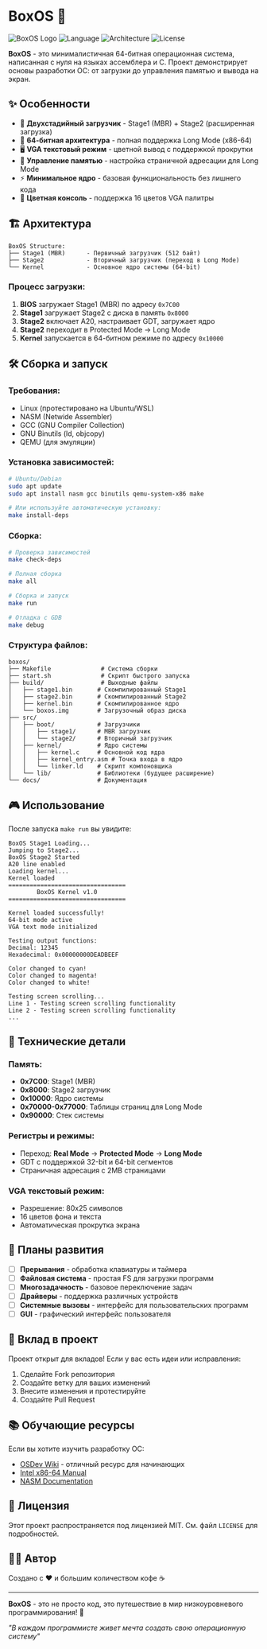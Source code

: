 # BoxOS 🚀

![BoxOS Logo](https://img.shields.io/badge/BoxOS-v1.0-brightgreen.svg) ![Language](https://img.shields.io/badge/Language-C%2FASM-blue.svg) ![Architecture](https://img.shields.io/badge/Architecture-x86__64-red.svg) ![License](https://img.shields.io/badge/License-MIT-yellow.svg)

**BoxOS** - это минималистичная 64-битная операционная система, написанная с нуля на языках ассемблера и C. Проект демонстрирует основы разработки ОС: от загрузки до управления памятью и вывода на экран.

## ✨ Особенности

- 🎯 **Двухстадийный загрузчик** - Stage1 (MBR) + Stage2 (расширенная загрузка)
- 🔧 **64-битная архитектура** - полная поддержка Long Mode (x86-64)
- 🖥️ **VGA текстовый режим** - цветной вывод с поддержкой прокрутки
- 🧠 **Управление памятью** - настройка страничной адресации для Long Mode
- ⚡ **Минимальное ядро** - базовая функциональность без лишнего кода
- 🎨 **Цветная консоль** - поддержка 16 цветов VGA палитры

## 🏗️ Архитектура

```
BoxOS Structure:
├── Stage1 (MBR)      - Первичный загрузчик (512 байт)
├── Stage2            - Вторичный загрузчик (переход в Long Mode)  
└── Kernel            - Основное ядро системы (64-bit)
```

### Процесс загрузки:
1. **BIOS** загружает Stage1 (MBR) по адресу `0x7C00`
2. **Stage1** загружает Stage2 с диска в память `0x8000`
3. **Stage2** включает A20, настраивает GDT, загружает ядро
4. **Stage2** переходит в Protected Mode → Long Mode
5. **Kernel** запускается в 64-битном режиме по адресу `0x10000`

## 🛠️ Сборка и запуск

### Требования:
- Linux (протестировано на Ubuntu/WSL)
- NASM (Netwide Assembler)
- GCC (GNU Compiler Collection)
- GNU Binutils (ld, objcopy)
- QEMU (для эмуляции)

### Установка зависимостей:
```bash
# Ubuntu/Debian
sudo apt update
sudo apt install nasm gcc binutils qemu-system-x86 make

# Или используйте автоматическую установку:
make install-deps
```

### Сборка:
```bash
# Проверка зависимостей
make check-deps

# Полная сборка
make all

# Сборка и запуск
make run

# Отладка с GDB
make debug
```

### Структура файлов:
```
boxos/
├── Makefile              # Система сборки
├── start.sh              # Скрипт быстрого запуска
├── build/                # Выходные файлы
│   ├── stage1.bin       # Скомпилированный Stage1
│   ├── stage2.bin       # Скомпилированный Stage2  
│   ├── kernel.bin       # Скомпилированное ядро
│   └── boxos.img        # Загрузочный образ диска
├── src/
│   ├── boot/            # Загрузчики
│   │   ├── stage1/      # MBR загрузчик
│   │   └── stage2/      # Вторичный загрузчик
│   ├── kernel/          # Ядро системы
│   │   ├── kernel.c     # Основной код ядра
│   │   ├── kernel_entry.asm # Точка входа в ядро
│   │   └── linker.ld    # Скрипт компоновщика
│   └── lib/             # Библиотеки (будущее расширение)
└── docs/                # Документация
```

## 🎮 Использование

После запуска `make run` вы увидите:

```
BoxOS Stage1 Loading...
Jumping to Stage2...
BoxOS Stage2 Started
A20 line enabled
Loading kernel...
Kernel loaded
=================================
        BoxOS Kernel v1.0        
=================================

Kernel loaded successfully!
64-bit mode active
VGA text mode initialized

Testing output functions:
Decimal: 12345
Hexadecimal: 0x00000000DEADBEEF

Color changed to cyan!
Color changed to magenta!
Color changed to white!

Testing screen scrolling...
Line 1 - Testing screen scrolling functionality
Line 2 - Testing screen scrolling functionality
...
```

## 🔧 Технические детали

### Память:
- **0x7C00**: Stage1 (MBR)
- **0x8000**: Stage2 загрузчик  
- **0x10000**: Ядро системы
- **0x70000-0x77000**: Таблицы страниц для Long Mode
- **0x90000**: Стек системы

### Регистры и режимы:
- Переход: **Real Mode** → **Protected Mode** → **Long Mode**
- GDT с поддержкой 32-bit и 64-bit сегментов
- Страничная адресация с 2MB страницами

### VGA текстовый режим:
- Разрешение: 80x25 символов
- 16 цветов фона и текста
- Автоматическая прокрутка экрана

## 🚀 Планы развития

- [ ] **Прерывания** - обработка клавиатуры и таймера
- [ ] **Файловая система** - простая FS для загрузки программ
- [ ] **Многозадачность** - базовое переключение задач
- [ ] **Драйверы** - поддержка различных устройств
- [ ] **Системные вызовы** - интерфейс для пользовательских программ
- [ ] **GUI** - графический интерфейс пользователя

## 🤝 Вклад в проект

Проект открыт для вкладов! Если у вас есть идеи или исправления:

1. Сделайте Fork репозитория
2. Создайте ветку для ваших изменений
3. Внесите изменения и протестируйте
4. Создайте Pull Request

## 📚 Обучающие ресурсы

Если вы хотите изучить разработку ОС:
- [OSDev Wiki](https://wiki.osdev.org/) - отличный ресурс для начинающих
- [Intel x86-64 Manual](https://software.intel.com/content/www/us/en/develop/articles/intel-sdm.html)
- [NASM Documentation](https://nasm.us/docs.php)

## 📄 Лицензия

Этот проект распространяется под лицензией MIT. См. файл `LICENSE` для подробностей.

## 👨‍💻 Автор

Создано с ❤️ и большим количеством кофе ☕

---

**BoxOS** - это не просто код, это путешествие в мир низкоуровневого программирования! 🌟

*"В каждом программисте живет мечта создать свою операционную систему"*
